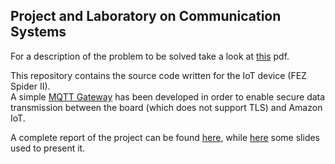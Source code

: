 ## Project and Laboratory on Communication Systems

For a description of the problem to be solved take a look at [this](https://github.com/fabiobulgarella/plcs_project/blob/master/Concept%20Polito%20Workshop%2023032018.pdf) pdf.

This repository contains the source code written for the IoT device (FEZ Spider II).\
A simple [MQTT Gateway](https://github.com/fabiobulgarella/plcs_gateway) has been developed in order to enable secure data transmission between the board (which does not support TLS) and Amazon IoT.

A complete report of the project can be found [here](https://github.com/fabiobulgarella/plcs_project/blob/master/Report-049.pdf), while [here](https://github.com/fabiobulgarella/plcs_project/blob/master/Slides-049.pdf) some slides used to present it.
